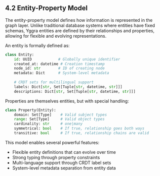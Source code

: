 ## 4.2 Entity-Property Model

The entity-property model defines how information is represented in the graph layer. Unlike traditional database systems where entities have fixed schemas, Yggra entities are defined by their relationships and properties, allowing for flexible and evolving representations.

An entity is formally defined as:

```python
class Entity:
    id: UUID            # Globally unique identifier
    created_at: datetime # Creation timestamp
    node_id: str        # ID of creating node
    metadata: Dict      # System-level metadata
    
    # CRDT sets for multilingual support
    labels: Dict[str, Set[Tuple[str, datetime, str]]]
    descriptions: Dict[str, Set[Tuple[str, datetime, str]]]
```

Properties are themselves entities, but with special handling:

```python
class Property(Entity):
    domain: Set[Type]    # Valid subject types
    range: Set[Type]     # Valid object types
    cardinality: str     # one|many
    symmetrical: bool    # If true, relationship goes both ways
    transitive: bool     # If true, relationship chains are valid
```

This model enables several powerful features:
- Flexible entity definitions that can evolve over time
- Strong typing through property constraints
- Multi-language support through CRDT label sets
- System-level metadata separation from entity data